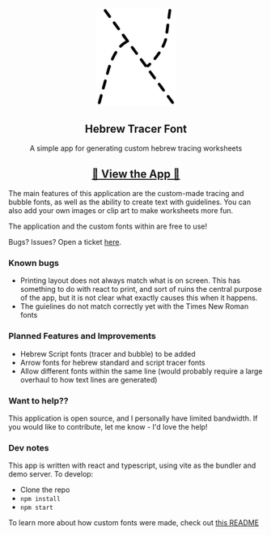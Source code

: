 <p align="center">
   <img width="160px" src="https://raw.githubusercontent.com/slutske22/hebrew-tracer-font/main/public/preview.png">

   <h2 align="center">Hebrew Tracer Font</h2>
   <p align="center">A simple app for generating custom hebrew tracing worksheets</p>
</p>

<p align="center">
   <h2 align="center"><a href="https://slutske22.github.io/hebrew-tracer-font/">&#128064; View the App &#128064;</a></h2>
</p>

The main features of this application are the custom-made tracing and bubble fonts, as well as the ability to create text with guidelines. You can also add your own images or clip art to make worksheets more fun.

The application and the custom fonts within are free to use!

Bugs? Issues? Open a ticket [here](https://github.com/slutske22/hebrew-tracer-font/issues).

### Known bugs

- Printing layout does not always match what is on screen. This has something to do with react to print, and sort of ruins the central purpose of the app, but it is not clear what exactly causes this when it happens.
- The guielines do not match correctly yet with the Times New Roman fonts

### Planned Features and Improvements

- Hebrew Script fonts (tracer and bubble) to be added
- Arrow fonts for hebrew standard and script tracer fonts
- Allow different fonts within the same line (would probably require a large overhaul to how text lines are generated)

### Want to help??

This application is open source, and I personally have limited bandwidth. If you would like to contribute, let me know - I'd love the help!

### Dev notes

This app is written with react and typescript, using vite as the bundler and demo server. To develop:

- Clone the repo
- `npm install`
- `npm start`

To learn more about how custom fonts were made, check out [this README](https://github.com/slutske22/hebrew-tracer-font/tree/main/fonts)

